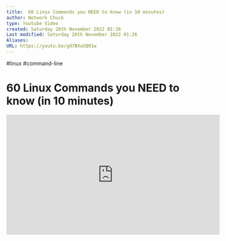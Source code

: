 ```yaml
---
title:  60 Linux Commands you NEED to know (in 10 minutes)
author: Network Chuck
type: Youtube Video
created: Saturday 26th November 2022 01:26
Last modified: Saturday 26th November 2022 01:26
Aliases:
URL: https://youtu.be/gd7BXuUQ91w
---
```

#linux #command-line 
# 60 Linux Commands you NEED to know (in 10 minutes)

<iframe width="560" height="315" src="https://www.youtube.com/embed/gd7BXuUQ91w" title="YouTube video player" frameborder="0" allow="accelerometer; autoplay; clipboard-write; encrypted-media; gyroscope; picture-in-picture" allowfullscreen></iframe>